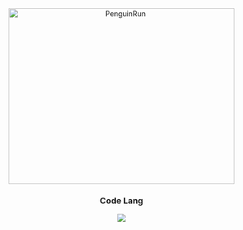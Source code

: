 <div align="center">
  <img width="446" height="347" alt="PenguinRun" src="https://github.com/user-attachments/assets/89d621e0-60ed-4fad-8774-43916ebfe530" />
</div>


<h3 align="center"><b>Code Lang</b></h3>
<div align="center">

<img src="https://img.shields.io/badge/Unity-FFFFFF?style=flat&logo=unity&logoColor=black"/>

</div>
